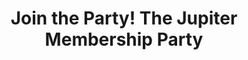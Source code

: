 ---
description: Join the party and get exclusive content.
link: http://jupiter.party
shortname: jupiter.party-oh
title: Join the Party! The Jupiter Membership Party
---